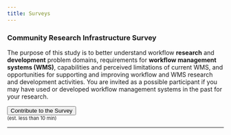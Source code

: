 ```yaml
---
title: Surveys
---
```


<div class="surveys" markdown="1">

### Community Research Infrastructure Survey

The purpose of this study is to better understand workflow 
**research** and **development** problem domains, requirements for 
**workflow management systems (WMS)**, capabilities and perceived 
limitations of current WMS, and opportunities for supporting 
and improving workflow and  WMS research and development 
activities. You are invited as a possible participant if 
you may have used or developed workflow management systems in 
the past for your research.

<a href="http://community-survey.workflowsri.org" target="_blank">
<button class="btn btn-contribute">
  <i class="fas fa-poll-h"></i>
  Contribute to the Survey
  </button>
</a>
<br/><span style="font-size: 0.8em">(est. less than 10 min)</span>

---

</div>
